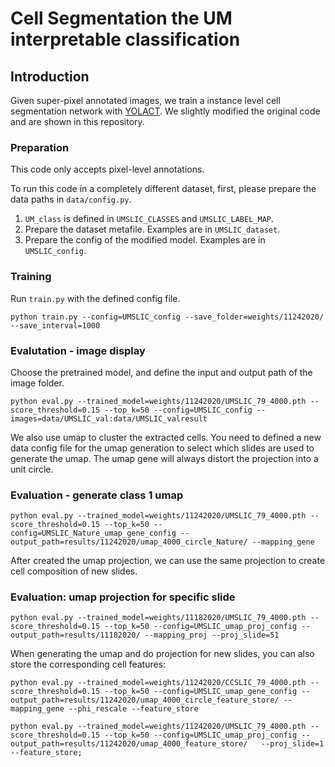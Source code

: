 # Cell Segmentation the UM interpretable classification

## Introduction
Given super-pixel annotated images, we train a instance level cell segmentation network with [YOLACT](https://github.com/dbolya/yolact). We slightly modified the original code and are shown in this repository.

### Preparation
This code only accepts pixel-level annotations.

To run this code in a completely different dataset, first, please prepare the data paths in ``data/config.py``. 
1. ``UM_class`` is defined in ``UMSLIC_CLASSES`` and ``UMSLIC_LABEL_MAP``.
2. Prepare the dataset metafile. Examples are in ``UMSLIC_dataset``.
3. Prepare the config of the modified model. Examples are in ``UMSLIC_config``.

### Training
Run ``train.py`` with the defined config file.
```Shell
python train.py --config=UMSLIC_config --save_folder=weights/11242020/ --save_interval=1000
```

### Evalutation - image display
Choose the pretrained model, and define the input and output path of the image folder.
```Shell
python eval.py --trained_model=weights/11242020/UMSLIC_79_4000.pth --score_threshold=0.15 --top_k=50 --config=UMSLIC_config --images=data/UMSLIC_val:data/UMSLIC_valresult
```

We also use umap to cluster the extracted cells. You need to defined a new data config file for the umap generation to select which slides are used to generate the umap. The umap gene will always distort the projection into a unit circle.
### Evaluation - generate class 1 umap 
```Shell
python eval.py --trained_model=weights/11242020/UMSLIC_79_4000.pth --score_threshold=0.15 --top_k=50 --config=UMSLIC_Nature_umap_gene_config --output_path=results/11242020/umap_4000_circle_Nature/ --mapping_gene
```

After created the umap projection, we can use the same projection to create cell composition of new slides.
### Evaluation: umap projection for specific slide
```Shell
python eval.py --trained_model=weights/11182020/UMSLIC_79_4000.pth --score_threshold=0.15 --top_k=50 --config=UMSLIC_umap_proj_config --output_path=results/11182020/ --mapping_proj --proj_slide=51
```

When generating the umap and do projection for new slides, you can also store the corresponding cell features:
```Shell
python eval.py --trained_model=weights/11242020/CCSLIC_79_4000.pth --score_threshold=0.15 --top_k=50 --config=UMSLIC_umap_gene_config --output_path=results/11242020/umap_4000_circle_feature_store/ --mapping_gene --phi_rescale --feature_store
```
```Shell
python eval.py --trained_model=weights/11242020/UMSLIC_79_4000.pth --score_threshold=0.15 --top_k=50 --config=UMSLIC_umap_proj_config --output_path=results/11242020/umap_4000_feature_store/   --proj_slide=1  --feature_store;
```


